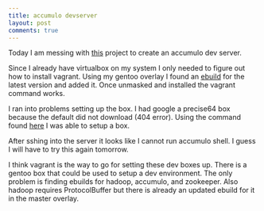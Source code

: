 ```yaml
---
title: accumulo devserver
layout: post
comments: true
---
```

Today I am messing with [this](https://github.com/joshelser/accumulo-devserver) project to create an accumulo dev
server.

Since I already have virtualbox on my system I only needed to figure out how to install vagrant. Using my gentoo
overlay I found an [ebuild](http://gpo.zugaina.org/app-emulation/vagrant-bin) for the latest version and added it. Once
unmasked and installed the vagrant command works.

I ran into problems setting up the box. I had google a precise64 box because the default did not download (404 error).
Using the command found [here](http://docs.vagrantup.com/v2/providers/basic_usage.html) I was able to setup a box.

After sshing into the server it looks like I cannot run accumulo shell. I guess I will have to try this again tomorrow.

I think vagrant is the way to go for setting these dev boxes up. There is a gentoo box that could be used to setup a
dev environment. The only problem is finding ebuilds for hadoop, accumulo, and zookeeper. Also hadoop requires
ProtocolBuffer but there is already an updated ebuild for it in the master overlay.
